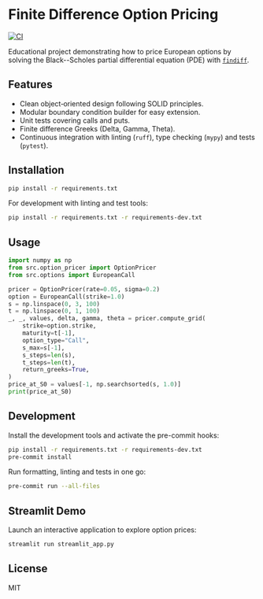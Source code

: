 # Finite Difference Option Pricing

[![CI](https://github.com/PLACEHOLDER/finite_difference_options/actions/workflows/ci.yml/badge.svg)](https://github.com/PLACEHOLDER/finite_difference_options/actions/workflows/ci.yml)

Educational project demonstrating how to price European options by solving
the Black--Scholes partial differential equation (PDE) with
[`findiff`](https://github.com/findiff/findiff).

## Features

- Clean object‑oriented design following SOLID principles.
- Modular boundary condition builder for easy extension.
- Unit tests covering calls and puts.
- Finite difference Greeks (Delta, Gamma, Theta).
- Continuous integration with linting (`ruff`), type checking (`mypy`) and tests (`pytest`).

## Installation

```bash
pip install -r requirements.txt
```

For development with linting and test tools:

```bash
pip install -r requirements.txt -r requirements-dev.txt
```

## Usage

```python
import numpy as np
from src.option_pricer import OptionPricer
from src.options import EuropeanCall

pricer = OptionPricer(rate=0.05, sigma=0.2)
option = EuropeanCall(strike=1.0)
s = np.linspace(0, 3, 100)
t = np.linspace(0, 1, 100)
_, _, values, delta, gamma, theta = pricer.compute_grid(
    strike=option.strike,
    maturity=t[-1],
    option_type="Call",
    s_max=s[-1],
    s_steps=len(s),
    t_steps=len(t),
    return_greeks=True,
)
price_at_S0 = values[-1, np.searchsorted(s, 1.0)]
print(price_at_S0)
```

## Development

Install the development tools and activate the pre-commit hooks:

```bash
pip install -r requirements.txt -r requirements-dev.txt
pre-commit install
```

Run formatting, linting and tests in one go:

```bash
pre-commit run --all-files
```

## Streamlit Demo

Launch an interactive application to explore option prices:

```bash
streamlit run streamlit_app.py
```

## License

MIT
